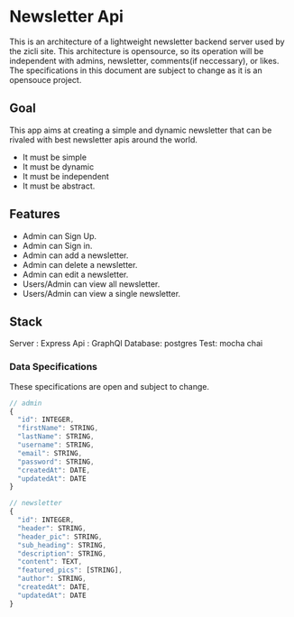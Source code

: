 # Newsletter Api

This is an architecture of a lightweight newsletter backend server used by the zicli site. This architecture is opensource, so its operation will be independent with admins, newsletter, comments(if neccessary), or likes.
The specifications in this document are subject to change as it is an opensouce project.

## Goal
This app aims at creating a simple and dynamic newsletter that can be rivaled with best newsletter apis around the world.
- It must be simple
- It must be dynamic
- It must be independent
- It must be abstract.

## Features
- Admin can Sign Up.
- Admin can Sign in.
- Admin can add a newsletter.
- Admin can delete a newsletter.
- Admin can edit a newsletter.
- Users/Admin can view all newsletter.
- Users/Admin can view a single newsletter.

## Stack
Server : Express
Api : GraphQl
Database: postgres
Test: mocha chai

### Data Specifications
These specifications are open and subject to change.

```javascript
// admin
{
  "id": INTEGER,
  "firstName": STRING,
  "lastName": STRING,
  "username": STRING,
  "email": STRING,
  "password": STRING,
  "createdAt": DATE,
  "updatedAt": DATE
}

// newsletter
{
  "id": INTEGER,
  "header": STRING,
  "header_pic": STRING,
  "sub_heading": STRING,
  "description": STRING,
  "content": TEXT,
  "featured_pics": [STRING],
  "author": STRING,
  "createdAt": DATE,
  "updatedAt": DATE
}

```
